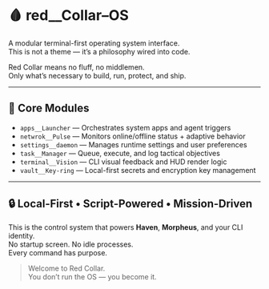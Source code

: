 # 🩸 red__Collar–OS

A modular terminal-first operating system interface.  
This is not a theme — it’s a philosophy wired into code.

Red Collar means no fluff, no middlemen.  
Only what’s necessary to build, run, protect, and ship.

---

## 🧩 Core Modules

- `apps__Launcher` — Orchestrates system apps and agent triggers
- `netwrok__Pulse` — Monitors online/offline status + adaptive behavior
- `settings__daemon` — Manages runtime settings and user preferences
- `task__Manager` — Queue, execute, and log tactical objectives
- `terminal__Vision` — CLI visual feedback and HUD render logic
- `vault__Key-ring` — Local-first secrets and encryption key management

---

## 🔒 Local-First • Script-Powered • Mission-Driven

This is the control system that powers **Haven**, **Morpheus**, and your CLI identity.  
No startup screen. No idle processes.  
Every command has purpose.

> Welcome to Red Collar.  
> You don’t run the OS — you become it.
